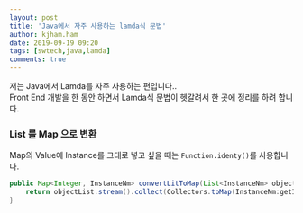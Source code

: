 ```yaml
---
layout: post
title: 'Java에서 자주 사용하는 lamda식 문법'
author: kjham.ham
date: 2019-09-19 09:20
tags: [swtech,java,lamda]
comments: true
---
```


저는 Java에서 Lamda를 자주 사용하는 편입니다..  
Front End 개발을 한 동안 하면서 Lamda식 문법이 헷갈려서 한 곳에 정리를 하려 합니다.  

### List 를 Map 으로 변환   
Map의 Value에 Instance를 그대로 넣고 싶을 때는 `Function.identy()`를 사용합니다.  
~~~java
public Map<Integer, InstanceNm> convertLitToMap(List<InstanceNm> objectList) {
    return objectList.stream().collect(Collectors.toMap(InstanceNm:getId, Function.identy(), (v1, v2) -> v1, HashMap::new));
}
~~~

